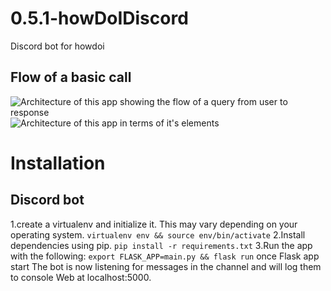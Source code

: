 # 0.5.1-howDoIDiscord
Discord bot for howdoi

## Flow of a basic call
![Architecture of this app showing the flow of a query from user to response](https://i.imgur.com/jtVVdTl.png)
![Architecture of this app in terms of it's elements](https://i.imgur.com/tT5vu3A.png)
# Installation
## Discord bot

1.create a virtualenv and initialize it. This may vary depending on your operating system. 
  `virtualenv env && source env/bin/activate`
2.Install dependencies using pip.
  `pip install -r requirements.txt`
3.Run the app with the following:
  `export FLASK_APP=main.py && flask run`
once Flask app start The bot is now listening for messages in the channel and will log them to console
 Web at localhost:5000.
